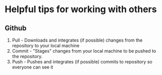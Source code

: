 # Helpful tips for working with others


## Github
1. Pull - Downloads and integrates (if possible) changes from the repository to your local machine
2. Commit - "Stages" changes from your local machine to be pushed to the repository.
3. Push - Pushes and integrates (if possible) commits to repository so everyone can see it


